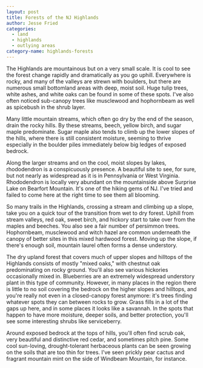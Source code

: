 ```yaml
---
layout: post
title: Forests of the NJ Highlands
author: Jesse Fried
categories:
  - land
  - highlands
  - outlying areas
category-name: highlands-forests
---
```


The Highlands are mountainous but on a very small scale. It is cool to see the forest change rapidly and dramatically as you go uphill. Everywhere is rocky, and many of the valleys are strewn with boulders, but there are numerous small bottomland areas with deep, moist soil. Huge tulip trees, white ashes, and white oaks can be found in some of these spots. I've also often noticed sub-canopy trees like musclewood and hophornbeam as well as spicebush in the shrub layer.

Many little mountain streams, which often go dry by the end of the season, drain the rocky hills. By these streams, beech, yellow birch, and sugar maple predominate. Sugar maple also tends to climb up the lower slopes of the hills, where there is still consistent moisture, seeming to thrive especially in the boulder piles immediately below big ledges of exposed bedrock.

Along the larger streams and on the cool, moist slopes by lakes, rhododendron is a conspicuously presence. A beautiful site to see, for sure, but not nearly as widespread as it is in Pennsylvania or West Virginia. Rhododendron is locally very abundant on the mountainside above Surprise Lake on Bearfort Mountain. It's one of the hiking gems of NJ. I've tried and failed to come here at the right time to see them all blooming. 

So many trails in the Highlands, crossing a stream and climbing up a slope, take you on a quick tour of the transition from wet to dry forest. Uphill from stream valleys, red oak, sweet birch, and hickory start to take over from the maples and beeches. You also see a fair number of persimmon trees. Hophornbeam, musclewood and witch hazel are common underneath the canopy of better sites in this mixed hardwood forest. Moving up the slope, if there's enough soil, mountain laurel often forms a dense understory.

The dry upland forest that covers much of upper slopes and hilltops of the Highlands consists of mostly "mixed oaks," with chestnut oak predominating on rocky ground. You'll also see various hickories occasionally mixed in. Blueberries are an extremely widespread understory plant in this type of community. However, in many places in the region there is little to no soil covering the bedrock on the higher slopes and hilltops, and you're really not even in a closed-canopy forest anymore: it's trees finding whatever spots they can between rocks to grow. Grass fills in a lot of the gaps up here, and in some places it looks like a savannah. In the spots that happen to have more moisture, deeper soils, and better protection, you'll see some interesting shrubs like serviceberry.

Around exposed bedrock at the tops of hills, you'll often find scrub oak, very beautiful and distinctive red cedar, and sometimes pitch pine. Some cool sun-loving, drought-tolerant herbaceous plants can be seen growing on the soils that are too thin for trees. I've seen prickly pear cactus and fragrant mountain mint on the side of Windbeam Mountain, for instance.
